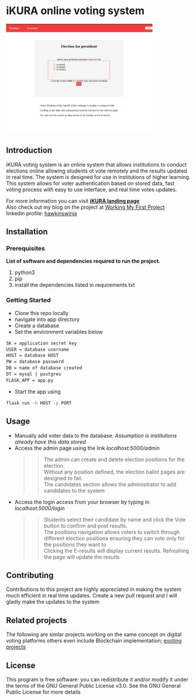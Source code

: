 # iKURA online voting system
<img src="/images/ballot.png" alt="iKURA" width="400" height="300">

## Introduction

iKURA voting system is an online system that allows institutions to conduct elections online allowing students ot vote remotely and the results updated in real time. The system is designed for use in institutions of higher learning. 
This system allows for voter authentication based on stored data, fast voting process with easy to use interface, and real time votes updates.

For more information you can visit [**iKURA landing page**](https://hawkinswinja.github.io/evoting)<br>
Also check out my blog on the project at [Working My First Project](https://www.linkedin.com/pulse/working-my-first-project-gilbert-winja)<br>
linkedin profile: [hawkinswinja](https://linkedin.com/in/hawkinswinja/)

## Installation
### Prerequisites

**List of software and dependencies required to run the project.**
1. python3
2. pip
3. install the dependencies listed in requirements.txt

### Getting Started
* Clone this repo locally
* navigate into app directory
* Create a database
* Set the environment variables below
```bash
SK = application secret key
USER = database username
HOST = database HOST
PW = database password
DB = name of database created
DT = mysql | postgres
FLASK_APP = app.py
```
* Start the app using
```bash
flask run -h HOST -p PORT
```

## Usage

* Manually add voter data to the database. _Assumption is institutions already have this data stored_
* Access the admin page using the link _localhost:5000/admin_
    >> The admin can create and delete election positions for the election.<br> Without any position defined, the election ballot pages are designed to fail. <br>The candidates section allows the administrator to add candidates to the system
* Access the login access from your browser by typing in _localhost:5000/login_
    >> Students select their candidate by name and click the Vote button to confirm and post results. <br>
    >> The positions navigation allows voters to switch through different election positions ensuring they can vote only for the positions they want to<br>
    >> Clicking the E-results will display current results. Refreshing the page will update the results

## Contributing

Contributions to this project are highly appreciated in making the system much efficient in real time updates.
Create a new pull request and I will gladly make the updates to the system

## Related projects

The following are simlar projects working on the same concept on digital voting platforms others even include Blockchain implementation; [evoting projects](https://github.com/topics/e-voting)

## License

This program is free software: you can redistribute it and/or modify it under the terms of the GNU General Public License v3.0.
See the GNU General Public License for more details
